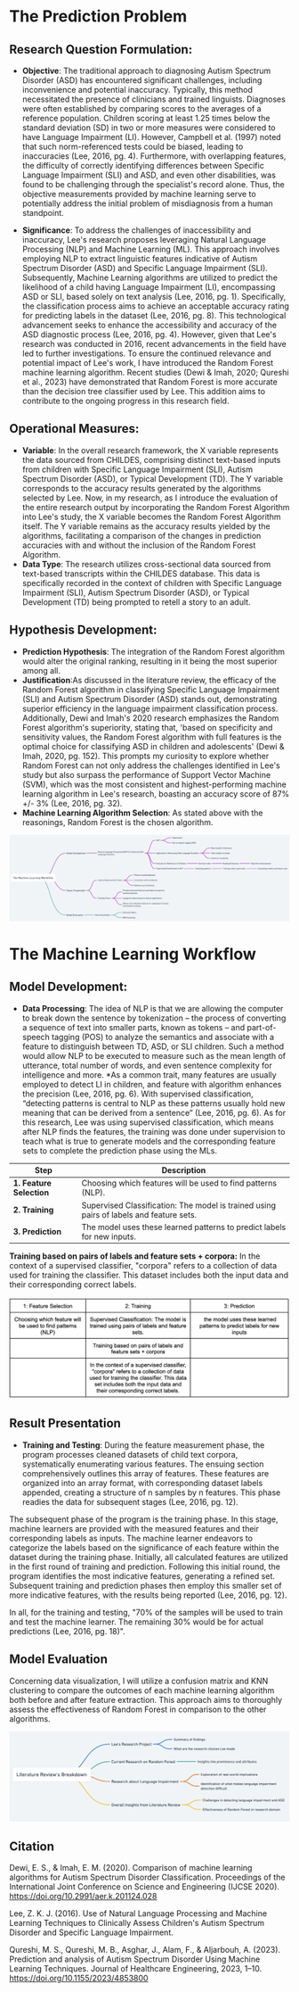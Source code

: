 # The Prediction Problem

## Research Question Formulation:
* **Objective**: The traditional approach to diagnosing Autism Spectrum Disorder (ASD) has encountered significant challenges, including inconvenience and potential inaccuracy. Typically, this method necessitated the presence of clinicians and trained linguists. Diagnoses were often established by comparing scores to the averages of a reference population. Children scoring at least 1.25 times below the standard deviation (SD) in two or more measures were considered to have Language Impairment (LI). However, Campbell et al. (1997) noted that such norm-referenced tests could be biased, leading to inaccuracies (Lee, 2016, pg. 4). Furthermore, with overlapping features, the difficulty of correctly identifying differences between Specific Language Impairment (SLI) and ASD, and even other disabilities, was found to be challenging through the specialist's record alone. Thus, the objective measurements provided by machine learning serve to potentially address the initial problem of misdiagnosis from a human standpoint.

* **Significance**: To address the challenges of inaccessibility and inaccuracy, Lee's research proposes leveraging Natural Language Processing (NLP) and Machine Learning (ML). This approach involves employing NLP to extract linguistic features indicative of Autism Spectrum Disorder (ASD) and Specific Language Impairment (SLI). Subsequently, Machine Learning algorithms are utilized to predict the likelihood of a child having Language Impairment (LI), encompassing ASD or SLI, based solely on text analysis (Lee, 2016, pg. 1). Specifically, the classification process aims to achieve an acceptable accuracy rating for predicting labels in the dataset (Lee, 2016, pg. 8). This technological advancement seeks to enhance the accessibility and accuracy of the ASD diagnostic process (Lee, 2016, pg. 4). However, given that Lee's research was conducted in 2016, recent advancements in the field have led to further investigations. To ensure the continued relevance and potential impact of Lee's work, I have introduced the Random Forest machine learning algorithm. Recent studies (Dewi & Imah, 2020; Qureshi et al., 2023) have demonstrated that Random Forest is more accurate than the decision tree classifier used by Lee. This addition aims to contribute to the ongoing progress in this research field.

## Operational Measures:
* **Variable**: In the overall research framework, the X variable represents the data sourced from CHILDES, comprising distinct text-based inputs from children with Specific Language Impairment (SLI), Autism Spectrum Disorder (ASD), or Typical Development (TD). The Y variable corresponds to the accuracy results generated by the algorithms selected by Lee. Now, in my research, as I introduce the evaluation of the entire research output by incorporating the Random Forest Algorithm into Lee's study, the X variable becomes the Random Forest Algorithm itself. The Y variable remains as the accuracy results yielded by the algorithms, facilitating a comparison of the changes in prediction accuracies with and without the inclusion of the Random Forest Algorithm.
* **Data Type**: The research utilizes cross-sectional data sourced from text-based transcripts within the CHILDES database. This data is specifically recorded in the context of children with Specific Language Impairment (SLI), Autism Spectrum Disorder (ASD), or Typical Development (TD) being prompted to retell a story to an adult.

## Hypothesis Development:
* **Prediction Hypothesis**: The integration of the Random Forest algorithm would alter the original ranking, resulting in it being the most superior among all.
* **Justification**:As discussed in the literature review, the efficacy of the Random Forest algorithm in classifying Specific Language Impairment (SLI) and Autism Spectrum Disorder (ASD) stands out, demonstrating superior efficiency in the language impairment classification process. Additionally, Dewi and Imah's 2020 research emphasizes the Random Forest algorithm's superiority, stating that, 'based on specificity and sensitivity values, the Random Forest algorithm with full features is the optimal choice for classifying ASD in children and adolescents' (Dewi & Imah, 2020, pg. 152). This prompts my curiosity to explore whether Random Forest can not only address the challenges identified in Lee's study but also surpass the performance of Support Vector Machine (SVM), which was the most consistent and highest-performing machine learning algorithm in Lee's research, boasting an accuracy score of 87% +/- 3% (Lee, 2016, pg. 32).
* **Machine Learning Algorithm Selection**: As stated above with the reasonings, Random Forest is the chosen algorithm.

![](/Method/machieneMethod.png)

# The Machine Learning Workflow

## Model Development:
* **Data Processing**: The idea of NLP is that we are allowing the computer to break down the sentence by tokenization – the process of converting a sequence of text into smaller parts, known as tokens – and part-of-speech tagging (POS) to analyze the semantics and associate with a feature to distinguish between TD, ASD, or SLI children. Such a method would allow NLP to be executed to measure such as the mean length of utterance, total number of words, and even sentence complexity for intelligence and more. *As a common trait, many features are usually employed to detect LI in children, and feature with algorithm enhances the precision (Lee, 2016, pg. 6). With supervised classification, “detecting patterns is central to NLP as these patterns usually hold new meaning that can be derived from a sentence” (Lee, 2016, pg. 6). As for this research, Lee was using supervised classification, which means after NLP finds the features, the training was done under supervision to teach what is true to generate models and the corresponding feature sets to complete the prediction phase using the MLs.

| Step               | Description                                                                                        |
| ------------------ | -------------------------------------------------------------------------------------------------- |
| **1. Feature Selection** | Choosing which features will be used to find patterns (NLP).                                   |
| **2. Training**         | Supervised Classification: The model is trained using pairs of labels and feature sets.              |
| **3. Prediction**       | The model uses these learned patterns to predict labels for new inputs.                             |

**Training based on pairs of labels and feature sets + corpora:**
In the context of a supervised classifier, "corpora" refers to a collection of data used for training the classifier. This dataset includes both the input data and their corresponding correct labels.



![](/Medthod_2.png)

## Result Presentation
* **Training and Testing**: 
During the feature measurement phase, the program processes cleaned datasets of child text corpora, systematically enumerating various features. The ensuing section comprehensively outlines this array of features. These features are organized into an array format, with corresponding dataset labels appended, creating a structure of n samples by n features. This phase readies the data for subsequent stages (Lee, 2016, pg. 12).

The subsequent phase of the program is the training phase. In this stage, machine learners are provided with the measured features and their corresponding labels as inputs. The machine learner endeavors to categorize the labels based on the significance of each feature within the dataset during the training phase. Initially, all calculated features are utilized in the first round of training and prediction. Following this initial round, the program identifies the most indicative features, generating a refined set. Subsequent training and prediction phases then employ this smaller set of more indicative features, with the results being reported (Lee, 2016, pg. 12).

In all, for the training and testing, "70% of the samples will be used to train and test the machine learner. The remaining 30% would be for actual predictions (Lee, 2016, pg. 18)".

## Model Evaluation
Concerning data visualization, I will utilize a confusion matrix and KNN clustering to compare the outcomes of each machine learning algorithm both before and after feature extraction. This approach aims to thoroughly assess the effectiveness of Random Forest in comparison to the other algorithms.

![](/Method/overallLiterature.png)

## Citation

Dewi, E. S., & Imah, E. M. (2020). Comparison of machine learning algorithms for Autism Spectrum Disorder Classification. Proceedings of the International Joint Conference on Science and Engineering (IJCSE 2020). https://doi.org/10.2991/aer.k.201124.028 

Lee, Z. K. J. (2016). Use of Natural Language Processing and Machine Learning Techniques to Clinically Assess Children's Autism Spectrum Disorder and Specific Language Impairment. 

Qureshi, M. S., Qureshi, M. B., Asghar, J., Alam, F., & Aljarbouh, A. (2023). Prediction and analysis of Autism Spectrum Disorder Using Machine Learning Techniques. Journal of Healthcare Engineering, 2023, 1–10. https://doi.org/10.1155/2023/4853800 

